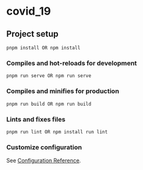 # covid_19

## Project setup
```
pnpm install OR npm install
```

### Compiles and hot-reloads for development
```
pnpm run serve OR npm run serve
```

### Compiles and minifies for production
```
pnpm run build OR npm run build
```

### Lints and fixes files
```
pnpm run lint OR npm install run lint
```

### Customize configuration
See [Configuration Reference](https://cli.vuejs.org/config/).
